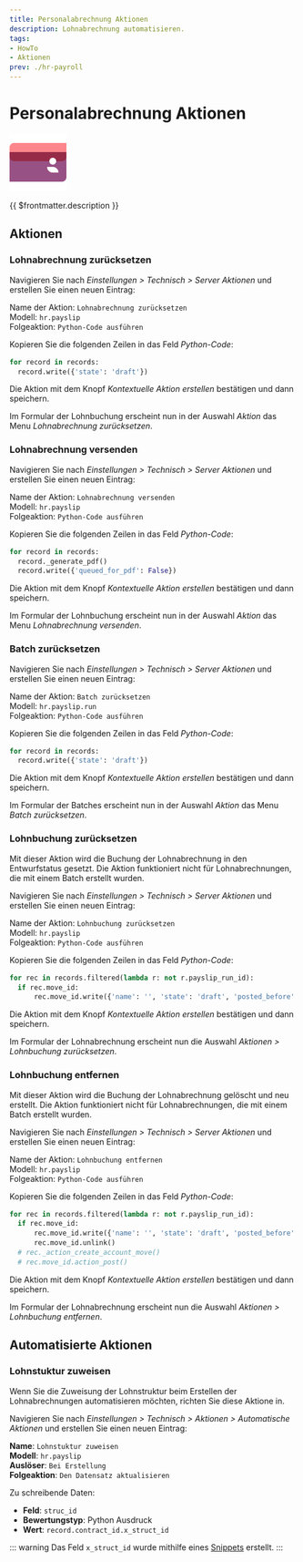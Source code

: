```yaml
---
title: Personalabrechnung Aktionen
description: Lohnabrechnung automatisieren.
tags:
- HowTo
- Aktionen
prev: ./hr-payroll
---
```

# Personalabrechnung Aktionen
![icons_odoo_hr_payroll](attachments/icons_odoo_hr_payroll.png)

{{ $frontmatter.description }}

## Aktionen

### Lohnabrechnung zurücksetzen

Navigieren Sie nach *Einstellungen > Technisch > Server Aktionen* und erstellen Sie einen neuen Eintrag:

Name der Aktion: `Lohnabrechnung zurücksetzen`\
Modell: `hr.payslip`\
Folgeaktion: `Python-Code ausführen`

Kopieren Sie die folgenden Zeilen in das Feld *Python-Code*:

```python
for record in records:  
  record.write({'state': 'draft'})
```

Die Aktion mit dem Knopf *Kontextuelle Aktion erstellen* bestätigen und dann speichern.

Im Formular der Lohnbuchung erscheint nun in der Auswahl *Aktion* das Menu *Lohnabrechnung zurücksetzen*.

### Lohnabrechnung versenden

Navigieren Sie nach *Einstellungen > Technisch > Server Aktionen* und erstellen Sie einen neuen Eintrag:

Name der Aktion: `Lohnabrechnung versenden`\
Modell: `hr.payslip`\
Folgeaktion: `Python-Code ausführen`

Kopieren Sie die folgenden Zeilen in das Feld *Python-Code*:

```python
for record in records:  
  record._generate_pdf()
  record.write({'queued_for_pdf': False})
```

Die Aktion mit dem Knopf *Kontextuelle Aktion erstellen* bestätigen und dann speichern.

Im Formular der Lohnbuchung erscheint nun in der Auswahl *Aktion* das Menu *Lohnabrechnung versenden*.

### Batch zurücksetzen

Navigieren Sie nach *Einstellungen > Technisch > Server Aktionen* und erstellen Sie einen neuen Eintrag:

Name der Aktion: `Batch zurücksetzen`\
Modell: `hr.payslip.run`\
Folgeaktion: `Python-Code ausführen`

Kopieren Sie die folgenden Zeilen in das Feld *Python-Code*:

```python
for record in records:
  record.write({'state': 'draft'})
```

Die Aktion mit dem Knopf *Kontextuelle Aktion erstellen* bestätigen und dann speichern.

Im Formular der Batches erscheint nun in der Auswahl *Aktion* das Menu *Batch zurücksetzen*.

### Lohnbuchung zurücksetzen

Mit dieser Aktion wird die Buchung der Lohnabrechnung in den Entwurfstatus gesetzt. Die Aktion funktioniert nicht für Lohnabrechnungen, die mit einem Batch erstellt wurden.

Navigieren Sie nach *Einstellungen > Technisch > Server Aktionen* und erstellen Sie einen neuen Eintrag:

Name der Aktion: `Lohnbuchung zurücksetzen`\
Modell: `hr.payslip`\
Folgeaktion: `Python-Code ausführen`

Kopieren Sie die folgenden Zeilen in das Feld *Python-Code*:

```python
for rec in records.filtered(lambda r: not r.payslip_run_id):
  if rec.move_id:
	  rec.move_id.write({'name': '', 'state': 'draft', 'posted_before': False })
```

Die Aktion mit dem Knopf *Kontextuelle Aktion erstellen* bestätigen und dann speichern.

Im Formular der Lohnabrechnung erscheint nun die Auswahl *Aktionen > Lohnbuchung zurücksetzen*.

### Lohnbuchung entfernen

Mit dieser Aktion wird die Buchung der Lohnabrechnung gelöscht und neu erstellt. Die Aktion funktioniert nicht für Lohnabrechnungen, die mit einem Batch erstellt wurden.

Navigieren Sie nach *Einstellungen > Technisch > Server Aktionen* und erstellen Sie einen neuen Eintrag:

Name der Aktion: `Lohnbuchung entfernen`\
Modell: `hr.payslip`\
Folgeaktion: `Python-Code ausführen`

Kopieren Sie die folgenden Zeilen in das Feld *Python-Code*:

```python
for rec in records.filtered(lambda r: not r.payslip_run_id):
  if rec.move_id:
	  rec.move_id.write({'name': '', 'state': 'draft', 'posted_before': False })
	  rec.move_id.unlink()
  # rec._action_create_account_move()
  # rec.move_id.action_post()
```

Die Aktion mit dem Knopf *Kontextuelle Aktion erstellen* bestätigen und dann speichern.

Im Formular der Lohnabrechnung erscheint nun die Auswahl *Aktionen > Lohnbuchung entfernen*.


## Automatisierte Aktionen

### Lohnstuktur zuweisen

Wenn Sie die Zuweisung der Lohnstruktur beim Erstellen der Lohnabrechnungen automatisieren möchten, richten Sie diese Aktione in.

Navigieren Sie nach *Einstellungen > Technisch > Aktionen > Automatische Aktionen* und erstellen Sie einen neuen Eintrag:

**Name**: `Lohnstuktur zuweisen`\
**Modell**: `hr.payslip`\
**Auslöser**: `Bei Erstellung`\
**Folgeaktion**: `Den Datensatz aktualisieren`

Zu schreibende Daten:
* **Feld**: `struc_id`
* **Bewertungstyp**: Python Ausdruck
* **Wert**: `record.contract_id.x_struct_id`

::: warning
Das Feld `x_struct_id` wurde mithilfe eines [Snippets](Development%20Snippets.md) erstellt.
:::